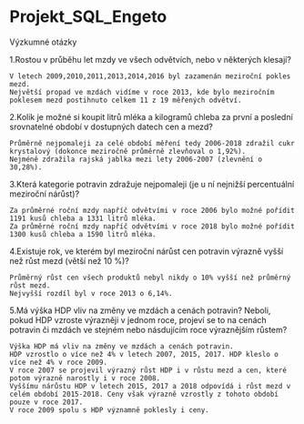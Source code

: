 # Projekt_SQL_Engeto
 
Výzkumné otázky

1.Rostou v průběhu let mzdy ve všech odvětvích, nebo v některých klesají?

	V letech 2009,2010,2011,2013,2014,2016 byl zazamenán meziroční pokles mezd.
	Největší propad ve mzdách vidíme v roce 2013, kde bylo meziročním poklesem mezd postihnuto celkem 11 z 19 měřených odvětví. 

2.Kolik je možné si koupit litrů mléka a kilogramů chleba za první a poslední srovnatelné období v dostupných datech cen a mezd?
	
	Průměrně nejpomaleji za celé období měření tedy 2006-2018 zdražil cukr krystalový (dokonce meziročně průměrně zlevňoval o 1,92%).
	Nejméně zdražila rajská jablka mezi lety 2006-2007 (zlevnění o 30,28%).
	
3.Která kategorie potravin zdražuje nejpomaleji (je u ní nejnižší percentuální meziroční nárůst)?
	
	Za průměrné roční mzdy napříč odvětvími v roce 2006 bylo možné pořídit 1191 kusů chleba a 1331 litrů mléka. 
	Za průměrné roční mzdy napříč odvětvími v roce 2018 bylo možné pořídit 1300 kusů chleba a 1590 litrů mléka.
	
4.Existuje rok, ve kterém byl meziroční nárůst cen potravin výrazně vyšší než růst mezd (větší než 10 %)?
	
	Průměrný růst cen všech produktů nebyl nikdy o 10% vyšší než průměrný růst mezd. 
	Nejvyšší rozdíl byl v roce 2013 o 6,14%.
	
5.Má výška HDP vliv na změny ve mzdách a cenách potravin? Neboli, pokud HDP vzroste výrazněji v jednom roce, projeví se to na cenách potravin či mzdách ve stejném nebo násdujícím roce výraznějším růstem?
	
	Výška HDP má vliv na změny ve mzdách a cenách potravin.
	HDP vzrostlo o více než 4% v letech 2007, 2015, 2017. HDP kleslo o více než 4% v roce 2009. 
	V roce 2007 se projevil výrazný růst HDP i v růstu mezd a cen, které potom výrazně narostly i v roce 2008.
	Vyššímu nárůstu HDP v letech 2015, 2017 a 2018 odpovídá i růst mezd v celém období 2015-2018. Ceny však výrazně vzrostly z tohoto období pouze v roce 2017.
	V roce 2009 spolu s HDP významně poklesly i ceny.
	